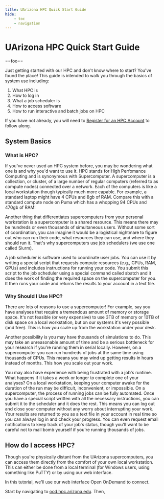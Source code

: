 ```yaml
---
title: UArizona HPC Quick Start Guide
hide: 
    - toc
    - navigation
---
```

# UArizona HPC Quick Start Guide

==foo==

Just getting started with our HPC and don't know where to start? You've found the place! This guide is intended to walk you through the basics of system use including: 

1. What HPC is
2. How to log in
3. What a job scheduler is
4. How to access software
5. How to run interactive and batch jobs on HPC

If you have not already, you will need to [Register for an HPC Account](../registration_and_access/account_creation) to follow along. 

## System Basics

### What is HPC?

If you've never used an HPC system before, you may be wondering what one is and why you'd want to use it. HPC stands for High Perfomance Computing and is synonymous with Supercomputer. A supercomputer is a collection, or cluster, of a large number of regular computers (referred to as compute nodes) connected over a network. Each of the computers is like a local workstation though typically much more capable. For example, a standard laptop might have 4 CPUs and 8gb of RAM. Compare this with a standard compute node on Puma which has a whopping 94 CPUs and 470gb of RAM!

Another thing that differentiates supercomputers from your personal workstation is a supercomputer is a shared resource. This means there may be hundreds or even thousands of simultaneous users. Without some sort of coordination, you can imagine it would be a logistical nightmare to figure out who can run their code, what resources they can use, and where they should run it. That's why supercomputers use job schedulers (we use one called Slurm).

A job scheduler is software used to coordinate user jobs. You can use it by writing a special script that requests compute resources (e.g., CPUs, RAM, GPUs) and includes instructions for running your code. You submit this script to the job scheduler using a special command called sbatch and it does the work of finding the required space on the supercomputer for you. It then runs your code and returns the results to your account in a text file.

### Why Should I Use HPC?

There are lots of reasons to use a supercomputer! For example, say you have analyses that require a tremendous amount of memory or storage space. It's not feasible (or very expensive) to use 3TB of memory or 10TB of disk space on a local workstation, but on our systems it's very possible (and free). This is how you scale up from the workstation under your desk. 

Another possibility is you may have thousands of simulations to do. This may take an unreasonable amount of time and be a serious bottleneck for your research if you're running them in serial locally. However, on a supercomputer you can run hundreds of jobs at the same time using thousands of CPUs. This means you may wind up getting results in hours instead of months. This how you scale out your work.

You may also have experience with being frustrated with a job's runtime. What happens if it takes a week or longer to complete one of your analyses? On a local workstation, keeping your computer awake for the duration of the run may be difficult, inconvenient, or impossible. On a supercomputer, the process of running jobs can be fully automated. Once you have a special script written with all the necessary instructions, you can submit it to the scheduler and it does the rest. This means you can log out and close your computer without any worry about interrupting your work. Your results are returned to you as a text file in your account in real time so you can always log in and check your progress. You can even request email notifications to keep track of your job's status, though you'll want to be careful not to mail bomb yourself if you're running thousands of jobs.

## How do I access HPC?
Though you're physically distant from the UArizona supercomputers, you can access them directly from the comfort of your own local workstation. This can either be done from a local terminal (for Windows users, using something like PuTTY) or by using our web interface.

In this tutorial, we'll use our web interface Open OnDemand to connect. 

Start by navigating to [ood.hpc.arizona.edu](https://ood.hpc.arizona.edu/). Then, 
